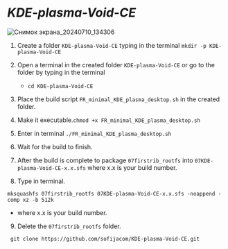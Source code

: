 # *KDE-plasma-Void-CE*

![Снимок экрана_20240710_134306](https://github.com/sofijacom/KDE-plasma-Void-CE/assets/107557749/33d847a9-8d59-43df-9db1-fff722148172)


1) Create a folder `KDE-plasma-Void-CE` typing in the terminal `mkdir -p KDE-plasma-Void-CE`

2) Open a terminal in the created folder `KDE-plasma-Void-CE` or go to the folder by typing in the terminal

   - `cd KDE-plasma-Void-CE`

3) Place the build script  `FR_minimal_KDE_plasma_desktop.sh` in the created folder.
   
4) Make it executable.`chmod +x FR_minimal_KDE_plasma_desktop.sh`

5) Enter in terminal `./FR_minimal_KDE_plasma_desktop.sh`

6) Wait for the build to finish.

7) After the build is complete to package `07firstrib_rootfs` into `07KDE-plasma-Void-CE-x.x.sfs` where x.x is your build number.

8) Type in terminal.

```
mksquashfs 07firstrib_rootfs 07KDE-plasma-Void-CE-x.x.sfs -noappend -comp xz -b 512k
```
  - where x.x is your build number.

9) Delete the `07firstrib_rootfs` folder.


```
 git clone https://github.com/sofijacom/KDE-plasma-Void-CE.git
```
